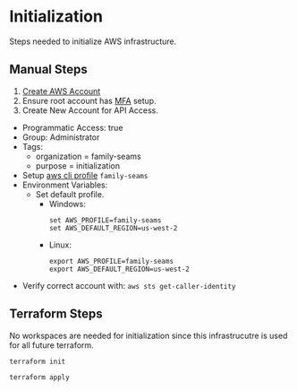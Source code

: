 # Initialization

Steps needed to initialize AWS infrastructure.

## Manual Steps

1. [Create AWS Account](https://aws.amazon.com/premiumsupport/knowledge-center/create-and-activate-aws-account/)
2. Ensure root account has [MFA](https://docs.aws.amazon.com/IAM/latest/UserGuide/id_credentials_mfa_enable_virtual.html) setup.
3. Create New Account for API Access.
  * Programmatic Access: true
  * Group: Administrator
  * Tags:
    * organization = family-seams
    * purpose = initialization
  * Setup [aws cli profile](https://docs.aws.amazon.com/cli/latest/userguide/cli-configure-profiles.html) `family-seams`
  * Environment Variables:
    * Set default profile.
      * Windows: 
        ```
        set AWS_PROFILE=family-seams
        set AWS_DEFAULT_REGION=us-west-2
        ```
      * Linux: 
        ```
        export AWS_PROFILE=family-seams
        export AWS_DEFAULT_REGION=us-west-2
        ```
  * Verify correct account with: `aws sts get-caller-identity`

## Terraform Steps

No workspaces are needed for initialization since this infrastrucutre is 
used for all future terraform.

```
terraform init

terraform apply
```